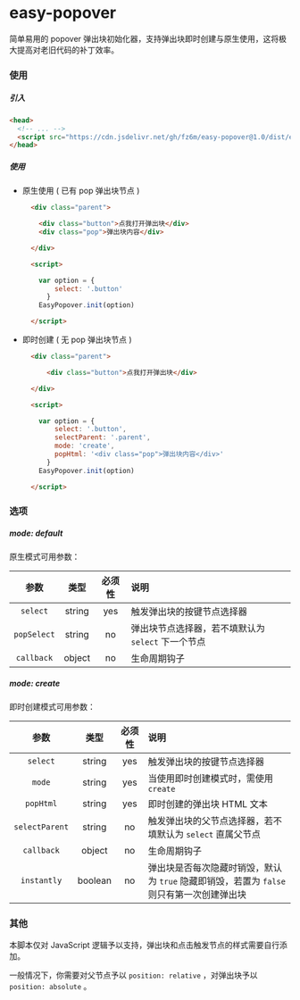 # easy-popover

简单易用的 popover 弹出块初始化器，支持弹出块即时创建与原生使用，这将极大提高对老旧代码的补丁效率。

### 使用

##### 引入

```html
<head>
  <!-- ... -->
  <script src="https://cdn.jsdelivr.net/gh/fz6m/easy-popover@1.0/dist/easy-popover.min.js"></script>
</head>
```

##### 使用

 * 原生使用 ( 已有 pop 弹出块节点 )

    ```html
      <div class="parent">

        <div class="button">点我打开弹出块</div>
        <div class="pop">弹出块内容</div>

      </div>

      <script>

        var option = {
            select: '.button'
          }
        EasyPopover.init(option)

      </script>
    ```

 * 即时创建 ( 无 pop 弹出块节点 )

    ```html
      <div class="parent">

          <div class="button">点我打开弹出块</div>

      </div>

      <script>

        var option = {
            select: '.button',
            selectParent: '.parent',
            mode: 'create',
            popHtml: '<div class="pop">弹出块内容</div>'
          }
        EasyPopover.init(option)

      </script>
    ```

### 选项

##### mode: default

原生模式可用参数：

参数|类型|必须性|说明
:-:|:-:|:-:|:-
`select`|string|yes|触发弹出块的按键节点选择器
`popSelect`|string|no|弹出块节点选择器，若不填默认为 `select` 下一个节点
`callback`|object|no|生命周期钩子

##### mode: create

即时创建模式可用参数：

参数|类型|必须性|说明
:-:|:-:|:-:|:-
`select`|string|yes|触发弹出块的按键节点选择器
`mode`|string|yes|当使用即时创建模式时，需使用 `create`
`popHtml`|string|yes|即时创建的弹出块 HTML 文本
`selectParent`|string|no|触发弹出块的父节点选择器，若不填默认为 `select` 直属父节点
`callback`|object|no|生命周期钩子
`instantly`|boolean|no|弹出块是否每次隐藏时销毁，默认为 `true` 隐藏即销毁，若置为 `false` 则只有第一次创建弹出块

### 其他

本脚本仅对 JavaScript 逻辑予以支持，弹出块和点击触发节点的样式需要自行添加。

一般情况下，你需要对父节点予以 `position: relative` ，对弹出块予以 `position: absolute` 。

